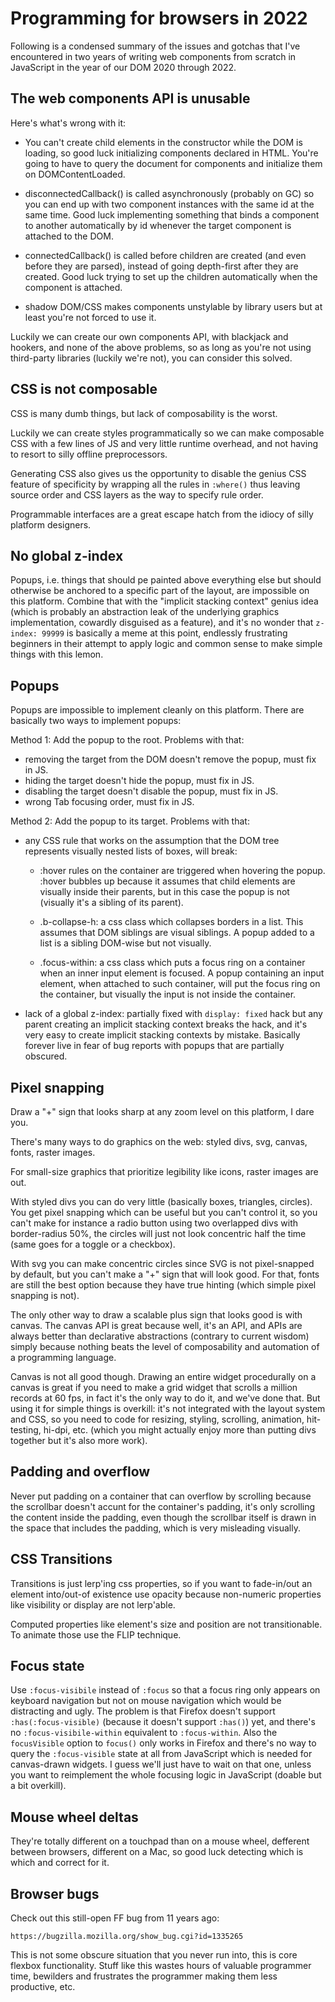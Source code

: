 # Programming for browsers in 2022

Following is a condensed summary of the issues and gotchas that I've
encountered in two years of writing web components from scratch
in JavaScript in the year of our DOM 2020 through 2022.


## The web components API is unusable

Here's what's wrong with it:

* You can't create child elements in the constructor while the DOM is loading,
so good luck initializing components declared in HTML. You're going to have
to query the document for components and initialize them on DOMContentLoaded.

* disconnectedCallback() is called asynchronously (probably on GC) so you
can end up with two component instances with the same id at the same time.
Good luck implementing something that binds a component to another automatically
by id whenever the target component is attached to the DOM.

* connectedCallback() is called before children are created (and even before
they are parsed), instead of going depth-first after they are created.
Good luck trying to set up the children automatically when the component is attached.

* shadow DOM/CSS makes components unstylable by library users but at least
you're not forced to use it.

Luckily we can create our own components API, with blackjack and hookers,
and none of the above problems, so as long as you're not using third-party
libraries (luckily we're not), you can consider this solved.


## CSS is not composable

CSS is many dumb things, but lack of composability is the worst.

Luckily we can create styles programmatically so we can make composable CSS
with a few lines of JS and very little runtime overhead, and not having
to resort to silly offline preprocessors.

Generating CSS also gives us the opportunity to disable the genius CSS feature
of specificity by wrapping all the rules in `:where()` thus leaving source
order and CSS layers as the way to specify rule order.

Programmable interfaces are a great escape hatch from the idiocy of silly
platform designers.


## No global z-index

Popups, i.e. things that should pe painted above everything else but should
otherwise be anchored to a specific part of the layout, are impossible
on this platform. Combine that with the "implicit stacking context" genius idea
(which is probably an abstraction leak of the underlying graphics implementation,
cowardly disguised as a feature), and it's no wonder that `z-index: 99999`
is basically a meme at this point, endlessly frustrating beginners in their
attempt to apply logic and common sense to make simple things with this lemon.


## Popups

Popups are impossible to implement cleanly on this platform.
There are basically two ways to implement popups:

Method 1: Add the popup to the root. Problems with that:

* removing the target from the DOM doesn't remove the popup, must fix in JS.
* hiding the target doesn't hide the popup, must fix in JS.
* disabling the target doesn't disable the popup, must fix in JS.
* wrong Tab focusing order, must fix in JS.

Method 2: Add the popup to its target. Problems with that:

* any CSS rule that works on the assumption that the DOM tree represents
visually nested lists of boxes, will break:

	* :hover rules on the container are triggered when hovering the popup.
	:hover bubbles up because it assumes that child elements are visually
	inside their parents, but in this case the popup is not
	(visually it's a sibling of its parent).

	* .b-collapse-h: a css class which collapses borders in a list.
	This assumes that DOM siblings are visual siblings. A popup added
	to a list is a sibling DOM-wise but not visually.

	* .focus-within: a css class which puts a focus ring on a container
	when an inner input element is focused. A popup containing an input
	element, when attached to such container, will put the focus ring
	on the container, but visually the input is not inside the container.

* lack of a global z-index: partially fixed with `display: fixed` hack
but any parent creating an implicit stacking context breaks the hack,
and it's very easy to create implicit stacking contexts by mistake.
Basically forever live in fear of bug reports with popups that are
partially obscured.


## Pixel snapping

Draw a "+" sign that looks sharp at any zoom level on this platform, I dare you.

There's many ways to do graphics on the web: styled divs, svg, canvas,
fonts, raster images.

For small-size graphics that prioritize legibility like icons, raster images are out.

With styled divs you can do very little (basically boxes, triangles, circles).
You get pixel snapping which can be useful but you can't control it, so you
can't make for instance a radio button using two overlapped divs with
border-radius 50%, the circles will just not look concentric half the time
(same goes for a toggle or a checkbox).

With svg you can make concentric circles since SVG is not pixel-snapped
by default, but you can't make a "+" sign that will look good. For that,
fonts are still the best option because they have true hinting (which simple
pixel snapping is not).

The only other way to draw a scalable plus sign that looks good is with canvas.
The canvas API is great because well, it's an API, and APIs are always better
than declarative abstractions (contrary to current wisdom) simply because
nothing beats the level of composability and automation of a programming language.

Canvas is not all good though. Drawing an entire widget procedurally on a canvas
is great if you need to make a grid widget that scrolls a million records
at 60 fps, in fact it's the only way to do it, and we've done that.
But using it for simple things is overkill: it's not integrated with the
layout system and CSS, so you need to code for resizing, styling, scrolling,
animation, hit-testing, hi-dpi, etc. (which you might actually enjoy more
than putting divs together but it's also more work).


## Padding and overflow

Never put padding on a container that can overflow by scrolling because the
scrollbar doesn't accunt for the container's padding, it's only scrolling
the content inside the padding, even though the scrollbar itself is drawn
in the space that includes the padding, which is very misleading visually.


## CSS Transitions

Transitions is just lerp'ing css properties, so if you want to fade-in/out
an element into/out-of existence use opacity because non-numeric properties
like visibility or display are not lerp'able.

Computed properties like element's size and position are not transitionable.
To animate those use the FLIP technique.


## Focus state

Use `:focus-visibile` instead of `:focus` so that a focus ring only appears
on keyboard navigation but not on mouse navigation which would be distracting
and ugly. The problem is that Firefox doesn't support `:has(:focus-visible)`
(because it doesn't support `:has()`) yet, and there's no `:focus-visibile-within`
equivalent to `:focus-within`. Also the `focusVisible` option to `focus()`
only works in Firefox and there's no way to query the `:focus-visible` state
at all from JavaScript which is needed for canvas-drawn widgets.
I guess we'll just have to wait on that one, unless you want to reimplement
the whole focusing logic in JavaScript (doable but a bit overkill).


## Mouse wheel deltas

They're totally different on a touchpad than on a mouse wheel, defferent
between browsers, different on a Mac, so good luck detecting which is which
and correct for it.


## Browser bugs

Check out this still-open FF bug from 11 years ago:

	https://bugzilla.mozilla.org/show_bug.cgi?id=1335265

This is not some obscure situation that you never run into, this is core
flexbox functionality. Stuff like this wastes hours of valuable programmer
time, bewilders and frustrates the programmer making them less productive, etc.


